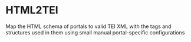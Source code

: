 # HTML2TEI
Map the HTML schema of portals to valid TEI XML with the tags and structures used in them using  small manual portal-specific configurations
